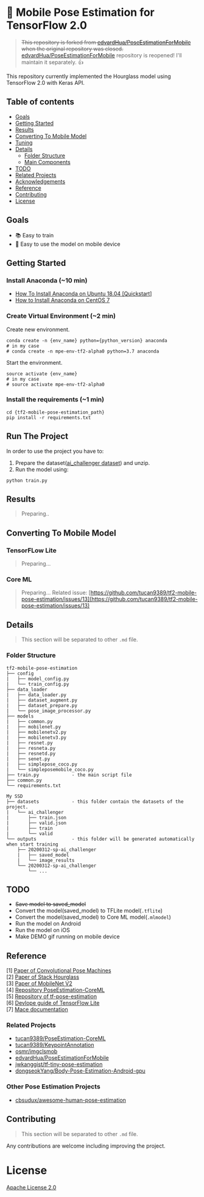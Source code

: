 # 💃 Mobile Pose Estimation for TensorFlow 2.0
> ~~This repository is forked from [edvardHua/PoseEstimationForMobile](https://github.com/edvardHua/PoseEstimationForMobile) when the original repository was closed.~~ <br>[edvardHua/PoseEstimationForMobile](https://github.com/edvardHua/PoseEstimationForMobile) repository is reopened! I'll maintain it separately. 👍


This repository currently implemented the Hourglass model using TensorFlow 2.0 with Keras API.

## Table of contents

- [Goals](#goals)
- [Getting Started](#getting-started)
- [Results](#results)
- [Converting To Mobile Model](#converting-to-mobile-model)
- [Tuning](#tuning)
- [Details](#details)
    - [Folder Structure](#folder-structure)
    - [Main Components](#main-components)
- [TODO](#todo)
- [Related Projects](#related-projects)
- [Acknowledgements](#acknowledgements)
- [Reference](#reference)
- [Contributing](#contributing)
- [License](#license)

## Goals

- 📚 Easy to train
- 🏃‍ Easy to use the model on mobile device

## Getting Started

### Install Anaconda (~10 min)

- [How To Install Anaconda on Ubuntu 18.04 [Quickstart]](https://www.digitalocean.com/community/tutorials/how-to-install-anaconda-on-ubuntu-18-04-quickstart)
- [How to Install Anaconda on CentOS 7](https://linuxize.com/post/how-to-install-anaconda-on-centos-7/)

### Create Virtual Environment (~2 min)

Create new environment.
```shell
conda create -n {env_name} python={python_version} anaconda
# in my case
# conda create -n mpe-env-tf2-alpha0 python=3.7 anaconda
```

Start the environment.
```shell
source activate {env_name}
# in my case
# source activate mpe-env-tf2-alpha0
```

### Install the requirements (~1 min)
```shell
cd {tf2-mobile-pose-estimation_path}
pip install -r requirements.txt
```

## Run The Project

In order to use the project you have to:
1. Prepare the dataset([ai_challenger dataset](https://drive.google.com/file/d/1rZng2KiEuyb-dev3HxJFYcZU4Il1VHqj/view?usp=sharing)) and unzip.
2. Run the model using:
```shell
python train.py
```

## Results

> Preparing..

## Converting To Mobile Model

### TensorFLow Lite

> Preparing...

### Core ML

> Preparing...
> Related issue: [https://github.com/tucan9389/tf2-mobile-pose-estimation/issues/13](https://github.com/tucan9389/tf2-mobile-pose-estimation/issues/13)

## Details

> This section will be separated to other `.md` file.

### Folder Structure

```
tf2-mobile-pose-estimation
├── config
|   ├── model_config.py
|   └── train_config.py
├── data_loader
|   ├── data_loader.py
|   ├── dataset_augment.py
|   ├── dataset_prepare.py
|   └── pose_image_processor.py
├── models
|   ├── common.py
|   ├── mobilenet.py
|   ├── mobilenetv2.py
|   ├── mobilenetv3.py
|   ├── resnet.py
|   ├── resneta.py
|   ├── resnetd.py
|   ├── senet.py
|   ├── simplepose_coco.py
|   └── simpleposemobile_coco.py
├── train.py            - the main script file
├── common.py 
└── requirements.txt

My SSD    
├── datasets            - this folder contain the datasets of the project.
|   └── ai_challenger
|       ├── train.json
|       ├── valid.json
|       ├── train
|       └── valid
└── outputs             - this folder will be generated automatically when start training
    ├── 20200312-sp-ai_challenger
    |   ├── saved_model
    |   └── image_results
    └── 20200312-sp-ai_challenger
        └── ...
```

## TODO

- ~~Save model to saved_model~~
- Convert the model(saved_model) to TFLite model(`.tflite`)
- Convert the model(saved_model) to Core ML model(`.mlmodel`)
- Run the model on Android
- Run the model on iOS
- Make DEMO gif running on mobile device

## Reference

[1] [Paper of Convolutional Pose Machines](https://arxiv.org/abs/1602.00134) <br/>
[2] [Paper of Stack Hourglass](https://arxiv.org/abs/1603.06937) <br/>
[3] [Paper of MobileNet V2](https://arxiv.org/pdf/1801.04381.pdf) <br/>
[4] [Repository PoseEstimation-CoreML](https://github.com/tucan9389/PoseEstimation-CoreML) <br/>
[5] [Repository of tf-pose-estimation](https://github.com/ildoonet/tf-pose-estimation) <br>
[6] [Devlope guide of TensorFlow Lite](https://github.com/tensorflow/tensorflow/tree/master/tensorflow/docs_src/mobile/tflite) <br/>
[7] [Mace documentation](https://mace.readthedocs.io)

### Related Projects
- [tucan9389/PoseEstimation-CoreML](https://github.com/tucan9389/PoseEstimation-CoreML)
- [tucan9389/KeypointAnnotation](https://github.com/tucan9389/KeypointAnnotation)
- [osmr/imgclsmob](https://github.com/osmr/imgclsmob)
- [edvardHua/PoseEstimationForMobile](https://github.com/edvardHua/PoseEstimationForMobile)
- [jwkanggist/tf-tiny-pose-estimation](https://github.com/jwkanggist/tf-tiny-pose-estimatio)
- [dongseokYang/Body-Pose-Estimation-Android-gpu](https://github.com/dongseokYang/Body-Pose-Estimation-Android-gpu)

### Other Pose Estimation Projects

- [cbsudux/awesome-human-pose-estimation](https://github.com/cbsudux/awesome-human-pose-estimation)

## Contributing

> This section will be separated to other `.md` file.

Any contributions are welcome including improving the project.

# License

[Apache License 2.0](LICENSE)
